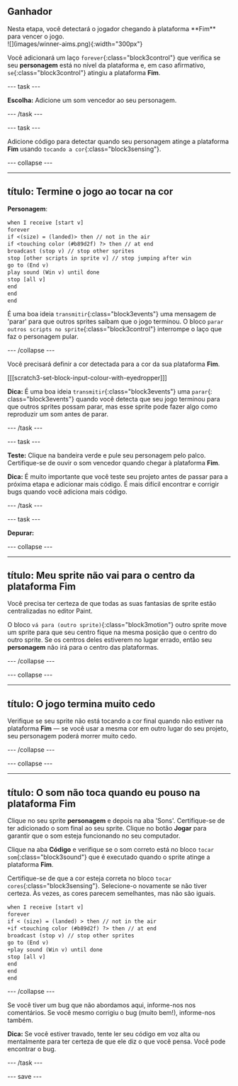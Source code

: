## Ganhador

<div style="display: flex; flex-wrap: wrap">
<div style="flex-basis: 200px; flex-grow: 1; margin-right: 15px;">
Nesta etapa, você detectará o jogador chegando à plataforma **Fim** para vencer o jogo. 
</div>
<div>
![](images/winner-aims.png){:width="300px"}
</div>
</div>

Você adicionará um laço `forever`{:class="block3control"} que verifica se seu **personagem** está no nível da plataforma e, em caso afirmativo, `se`{:class="block3control"} atingiu a plataforma **Fim**.

--- task ---

**Escolha:** Adicione um som vencedor ao seu personagem.

--- /task ---

--- task ---

Adicione código para detectar quando seu personagem atinge a plataforma **Fim** usando `tocando a cor`{:class="block3sensing"}.

--- collapse ---

---
título: Termine o jogo ao tocar na cor
---

**Personagem**:

```blocks3
when I receive [start v]
forever
if <(size) = (landed)> then // not in the air
if <touching color (#b89d2f) ?> then // at end
broadcast (stop v) // stop other sprites
stop [other scripts in sprite v] // stop jumping after win
go to (End v)
play sound (Win v) until done
stop [all v]
end
end
end
```

É uma boa ideia `transmitir`{:class="block3events"} uma mensagem de 'parar' para que outros sprites saibam que o jogo terminou. O bloco `parar outros scripts no sprite`{:class="block3control"} interrompe o laço que faz o personagem pular.

--- /collapse ---

Você precisará definir a cor detectada para a cor da sua plataforma **Fim**.

[[[scratch3-set-block-input-colour-with-eyedropper]]]

**Dica:** É uma boa ideia `transmitir`{:class="block3events"} uma `parar`{: class="block3events"} quando você detecta que seu jogo terminou para que outros sprites possam parar, mas esse sprite pode fazer algo como reproduzir um som antes de parar.

--- /task ---

--- task ---

**Teste:** Clique na bandeira verde e pule seu personagem pelo palco. Certifique-se de ouvir o som vencedor quando chegar à plataforma **Fim**.

**Dica:** É muito importante que você teste seu projeto antes de passar para a próxima etapa e adicionar mais código. É mais difícil encontrar e corrigir bugs quando você adiciona mais código.

--- /task ---


--- task ---

**Depurar:**

--- collapse ---

---
título: Meu sprite não vai para o centro da plataforma Fim
---

Você precisa ter certeza de que todas as suas fantasias de sprite estão centralizadas no editor Paint.

O bloco `vá para (outro sprite)`{:class="block3motion"} outro sprite move um sprite para que seu centro fique na mesma posição que o centro do outro sprite. Se os centros deles estiverem no lugar errado, então seu **personagem** não irá para o centro das plataformas.

--- /collapse ---

--- collapse ---

---
título: O jogo termina muito cedo
---

Verifique se seu sprite não está tocando a cor final quando não estiver na plataforma **Fim** — se você usar a mesma cor em outro lugar do seu projeto, seu personagem poderá morrer muito cedo.

--- /collapse ---

--- collapse ---

---
título: O som não toca quando eu pouso na plataforma Fim
---

Clique no seu sprite **personagem** e depois na aba 'Sons'. Certifique-se de ter adicionado o som final ao seu sprite. Clique no botão **Jogar** para garantir que o som esteja funcionando no seu computador.

Clique na aba **Código** e verifique se o som correto está no bloco `tocar som`{:class="block3sound"} que é executado quando o sprite atinge a plataforma **Fim**.

Certifique-se de que a cor esteja correta no bloco `tocar cores`{:class="block3sensing"}. Selecione-o novamente se não tiver certeza. Às vezes, as cores parecem semelhantes, mas não são iguais.

```blocks3
when I receive [start v]
forever
if < (size) = (landed) > then // not in the air
+if <touching color (#b89d2f) ?> then // at end
broadcast (stop v) // stop other sprites
go to (End v)
+play sound (Win v) until done
stop [all v]
end
end
end
```

--- /collapse ---

Se você tiver um bug que não abordamos aqui, informe-nos nos comentários. Se você mesmo corrigiu o bug (muito bem!), informe-nos também.

**Dica:** Se você estiver travado, tente ler seu código em voz alta ou mentalmente para ter certeza de que ele diz o que você pensa. Você pode encontrar o bug.

--- /task ---

--- save ---
